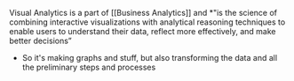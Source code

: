 Visual Analytics is a part of [[Business Analytics]] and *"is the science of combining interactive visualizations with analytical reasoning techniques to enable users to understand their data, reflect more effectively, and make better decisions”
- So it's making graphs and stuff, but also transforming the data and all the preliminary steps and processes